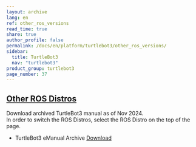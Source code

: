 ```yaml
---
layout: archive
lang: en
ref: other_ros_versions
read_time: true
share: true
author_profile: false
permalink: /docs/en/platform/turtlebot3/other_ros_versions/
sidebar:
  title: TurtleBot3
  nav: "turtlebot3"
product_group: turtlebot3
page_number: 37
---
```


<style>body {counter-reset: h1 13 !important;}</style>
<div style="counter-reset: h2 5"></div>

<!--[dummy Header 1]>
  <h1 id="dummy">More Info</h1>
  <h2 id="dummy">Contact Us</h2>
  <p class="dummy_content">Contact Point regarding use of TurtleBot3</p>
<![end dummy Header 1]-->

## [Other ROS Distros](#other-ros-distros)
Download archived TurtleBot3 manual as of Nov 2024.  
In order to switch the ROS Distros, select the ROS Distro on the top of the page.

* TurtleBot3 eManual Archive [Download](https://drive.google.com/file/d/1wsNby1dpdzj2eD2oZtRQyHYqoY4o25io/view?usp=sharing)
